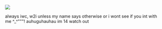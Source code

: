 ![](https://komarev.com/ghpvc/?username=particleofgod&label=BTs&color=000000&style=plastic)

always iwc,
w2i unless my name says otherwise or i wont see if you int with me ^_^"""! 
auhuguhauhau im 14 watch out
